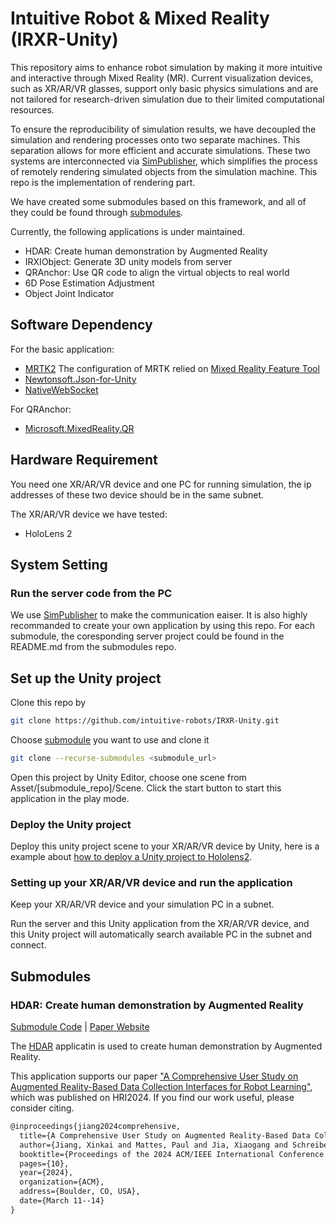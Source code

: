 # Intuitive Robot & Mixed Reality (IRXR-Unity)

This repository aims to enhance robot simulation by making it more intuitive and interactive through Mixed Reality (MR). 
Current visualization devices, such as XR/AR/VR glasses, support only basic physics simulations and are not tailored for research-driven simulation due to their limited computational resources.

To ensure the reproducibility of simulation results, we have decoupled the simulation and rendering processes onto two separate machines. 
This separation allows for more efficient and accurate simulations. 
These two systems are interconnected via [SimPublisher](https://github.com/intuitive-robots/SimPublisher.git), which simplifies the process of remotely rendering simulated objects from the simulation machine.
This repo is the implementation of rendering part.

We have created some submodules based on this framework, and all of they could be found through [submodules](#submodules).

Currently, the following applications is under maintained.
- HDAR: Create human demonstration by Augmented Reality
- IRXIObject: Generate 3D unity models from server
- QRAnchor: Use QR code to align the virtual objects to real world
- 6D Pose Estimation Adjustment
- Object Joint Indicator

## Software Dependency

For the basic application:
- [MRTK2](https://learn.microsoft.com/en-us/windows/mixed-reality/mrtk-unity/mrtk2/?view=mrtkunity-2022-05)
The configuration of MRTK relied on [Mixed Reality Feature Tool](https://learn.microsoft.com/en-us/windows/mixed-reality/develop/unity/welcome-to-mr-feature-tool)
- [Newtonsoft.Json-for-Unity](https://github.com/applejag/Newtonsoft.Json-for-Unity)
- [NativeWebSocket](https://github.com/endel/NativeWebSocket)

For QRAnchor:
- [Microsoft.MixedReality.QR](https://www.nuget.org/packages/Microsoft.MixedReality.QR)

## Hardware Requirement

You need one XR/AR/VR device and one PC for running simulation,
the ip addresses of these two device should be in the same subnet.

The XR/AR/VR device we have tested:
- HoloLens 2

## System Setting

### Run the server code from the PC

We use [SimPublisher](https://github.com/intuitive-robots/SimPublisher.git) to make the communication eaiser. 
It is also highly recommanded to create your own application by using this repo.
For each submodule, the coresponding server project could be found in the README.md from the submodules repo.

## Set up the Unity project

Clone this repo by

```bash
git clone https://github.com/intuitive-robots/IRXR-Unity.git
```

Choose [submodule](#submodules) you want to use and clone it

```bash
git clone --recurse-submodules <submodule_url>
```

Open this project by Unity Editor,
choose one scene from Asset/[submodule_repo]/Scene.
Click the start button to start this application in the play mode.

### Deploy the Unity project

Deploy this unity project scene to your XR/AR/VR device by Unity, here is a example about [how to deploy a Unity project to Hololens2](https://learn.microsoft.com/en-us/windows/mixed-reality/develop/advanced-concepts/using-visual-studio?tabs=hl2).

### Setting up your XR/AR/VR device and run the application

Keep your XR/AR/VR device and your simulation PC in a subnet.

Run the server and this Unity application from the XR/AR/VR device,
and this Unity project will automatically search available PC in the subnet and connect.

## Submodules

### HDAR: Create human demonstration by Augmented Reality

[Submodule Code](https://github.com/intuitive-robots/HDAR) | [Paper Website](https://intuitive-robots.github.io/HDAR-Simulator/)

The [HDAR](https://github.com/intuitive-robots/HDAR) applicatin is used to create human demonstration by Augmented Reality.

This application supports our paper ["A Comprehensive User Study on Augmented Reality-Based Data Collection Interfaces for Robot Learning"](https://intuitive-robots.github.io/HDAR-Simulator/), which was published on HRI2024. If you find our work useful, please consider citing.

```latex
@inproceedings{jiang2024comprehensive,
  title={A Comprehensive User Study on Augmented Reality-Based Data Collection Interfaces for Robot Learning},
  author={Jiang, Xinkai and Mattes, Paul and Jia, Xiaogang and Schreiber, Nicolas and Neumann, Gerhard and Lioutikov, Rudolf},
  booktitle={Proceedings of the 2024 ACM/IEEE International Conference on Human-Robot Interaction},
  pages={10},
  year={2024},
  organization={ACM},
  address={Boulder, CO, USA},
  date={March 11--14}
}
```